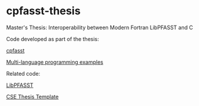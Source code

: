 # cpfasst-thesis
Master's Thesis: Interoperability between Modern Fortran LibPFASST and C

Code developed as part of the thesis:

[cpfasst](https://github.com/mavma/cpfasst)

[Multi-language programming examples](https://github.com/mavma/mlp-examples)

Related code:

[LibPFASST](https://github.com/libpfasst/LibPFASST)

[CSE Thesis Template](https://github.com/waltsims/TUM_Thesis_Template_CSE)
